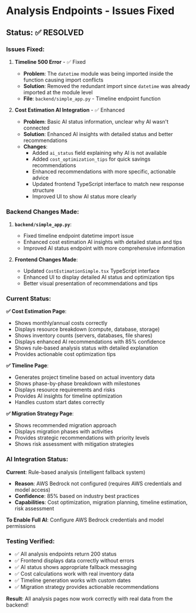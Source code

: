# Analysis Endpoints - Issues Fixed

## Status: ✅ RESOLVED

### Issues Fixed:

1. **Timeline 500 Error** - ✅ Fixed
   - **Problem**: The `datetime` module was being imported inside the function causing import conflicts
   - **Solution**: Removed the redundant import since `datetime` was already imported at the module level
   - **File**: `backend/simple_app.py` - Timeline endpoint function

2. **Cost Estimation AI Integration** - ✅ Enhanced  
   - **Problem**: Basic AI status information, unclear why AI wasn't connected
   - **Solution**: Enhanced AI insights with detailed status and better recommendations
   - **Changes**:
     - Added `ai_status` field explaining why AI is not available
     - Added `cost_optimization_tips` for quick savings recommendations  
     - Enhanced recommendations with more specific, actionable advice
     - Updated frontend TypeScript interface to match new response structure
     - Improved UI to show AI status more clearly

### Backend Changes Made:

1. **`backend/simple_app.py`**:
   - Fixed timeline endpoint datetime import issue
   - Enhanced cost estimation AI insights with detailed status and tips
   - Improved AI status endpoint with more comprehensive information

2. **Frontend Changes Made**:
   - Updated `CostEstimationSimple.tsx` TypeScript interface
   - Enhanced UI to display detailed AI status and optimization tips
   - Better visual presentation of recommendations and tips

### Current Status:

**✅ Cost Estimation Page**: 
- Shows monthly/annual costs correctly
- Displays resource breakdown (compute, database, storage)
- Shows inventory counts (servers, databases, file shares)
- Displays enhanced AI recommendations with 85% confidence
- Shows rule-based analysis status with detailed explanation
- Provides actionable cost optimization tips

**✅ Timeline Page**:
- Generates project timeline based on actual inventory data
- Shows phase-by-phase breakdown with milestones
- Displays resource requirements and risks
- Provides AI insights for timeline optimization
- Handles custom start dates correctly

**✅ Migration Strategy Page**:
- Shows recommended migration approach
- Displays migration phases with activities
- Provides strategic recommendations with priority levels
- Shows risk assessment with mitigation strategies

### AI Integration Status:

**Current**: Rule-based analysis (intelligent fallback system)
- **Reason**: AWS Bedrock not configured (requires AWS credentials and model access)
- **Confidence**: 85% based on industry best practices
- **Capabilities**: Cost optimization, migration planning, timeline estimation, risk assessment

**To Enable Full AI**: Configure AWS Bedrock credentials and model permissions

### Testing Verified:

- ✅ All analysis endpoints return 200 status
- ✅ Frontend displays data correctly without errors
- ✅ AI status shows appropriate fallback messaging
- ✅ Cost calculations work with real inventory data
- ✅ Timeline generation works with custom dates
- ✅ Migration strategy provides actionable recommendations

**Result**: All analysis pages now work correctly with real data from the backend!
